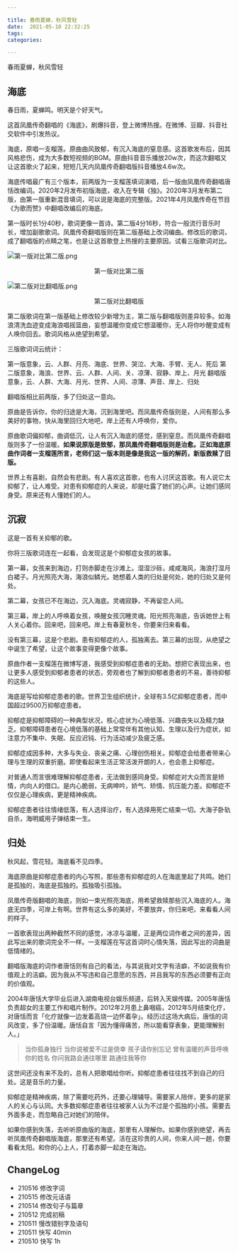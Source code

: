 ```yaml
---

title: 春雨夏蝉，秋风雪轻
date:  2021-05-10 22:32:25
tags: 
categories: 

---
```


春雨夏蝉，秋风雪轻

<!--more-->

## 海底

春日雨，夏蝉鸣。明天是个好天气。

这首凤凰传奇翻唱的《海底》，刷爆抖音，登上微博热搜。在微博、豆瓣、抖音社交软件中引发热议。

海底，原唱一支榴莲。原曲曲风致郁，有沉入海底的窒息感。这首歌发布后，因其风格悲伤，成为大多数短视频的BGM。原曲抖音音乐播放20w次，而这次翻唱又让这首歌火了起来，短短几天内凤凰传奇翻唱版抖音播放4.6w次。

海底传唱最广有三个版本，前两版为一支榴莲填词演唱，后一版由凤凰传奇翻唱唐恬改编词。2020年2月发布初版海底，收入在专辑《独》。2020年3月发布第二版，由第一版重新混音填词，可以说是海底的完整版。2021年4月凤凰传奇在节目《为歌而赞》中翻唱改编后的海底。

第一版时长1分40秒，歌词更像一首诗。第二版4分16秒，符合一般流行音乐时长，增加副歌歌词。凤凰传奇翻唱版则在第二版基础上改词编曲。修改后的歌词，成了翻唱版的点睛之笔，也是让这首歌登上热搜的主要原因。试看三版歌词对比。

![第一版对比第二版.png](https://static.aiwriter.net/izr1s6qRnxLfS6KkmeFcwc/qwradTfWiuzhkMxq4rb5Nn/w29AzfD3x11urWuN1VWKNr)
<center> 第一版对比第二版</center> 

![第二版对比翻唱版.png](https://static.aiwriter.net/izr1s6qRnxLfS6KkmeFcwc/qwradTfWiuzhkMxq4rb5Nn/etzd7ZvVgBrsCtLYo3u8jE)
<center> 第二版对比翻唱版</center> 

第二版歌词在第一版基础上修改较少新增为主，第二版与翻唱版则差异较多。如海浪清洗血迹变成海浪唱摇篮曲，妄想温暖你变成它想温暖你，无人将你吵醒变成有人唤你回去。歌词风格从绝望到希望。

三版歌词词云统计：

第一版意象，云、人群、月亮、海底、世界、哭泣、大海、手臂、无人、死后
第二版意象，海浪、世界、云、人群、人间、关、凉薄、寂静、岸上、月光
翻唱版意象，云、人群、大海、月光、世界、人间、凉薄、声音、岸上、归处

翻唱版相比前两版，多了归处这一意向。

原曲是告诉你，你的归途是大海，沉到海里吧。而凤凰传奇版则是，人间有那么多美好的事物，快从海里回归大地吧，岸上还有人呼唤你，爱你。

原曲歌词偏抑郁，曲调低沉，让人有沉入海底的感觉，感到窒息。而凤凰传奇翻唱版则多了一份温暖。**如果说原版是致郁，那凤凰传奇翻唱版则是治愈。正如海底原曲作词者一支榴莲所言，老师们这一版本则是像是我这一版的解药，新版救赎了旧版。**

世界上有喜剧，自然会有悲剧。有人喜欢这首歌，也有人讨厌这首歌。有人说它太抑郁了，让人难受。对患有抑郁症的人来说，却是吐露了她们的心声。让她们感同身受。原来还有人懂她们的人。

## 沉寂

这是一首有关抑郁的歌。

你将三版歌词连在一起看，会发现这是个抑郁症女孩的故事。

第一幕，女孩来到海边，打则赤脚走在沙滩上。湿湿沙砾，咸咸海风，海浪打湿月白裙子。月光照亮大海，海浪似鳞光。她想着人类的归处是何处，她的归处又是何处。 

第二幕，女孩已不在海边，沉入海底。灵魂寂静，不再留恋人间。

第三幕，岸上的人呼唤着女孩，唤醒女孩沉睡灵魂。阳光照亮海底，告诉她世上有人关心着你。回来吧，回来吧。岸上有春夏秋冬，你要来归来看看。

没有第三幕，这是个悲剧。患有抑郁症的人，孤独离去。第三幕的出现，从绝望之中诞生了希望，让这个故事变得更像个故事。

原曲作者一支榴莲在微博写道，我感受到抑郁症患者的无助。想把它表现出来，也让更多人感受到抑郁者患者的状态，旁观者也了解到抑郁者患者的不易，善待抑郁的这些人。

海底是写给抑郁症患者的歌。世界卫生组织统计，全球有3.5亿抑郁症患者，而中国超过9500万抑郁症患者。

抑郁症是抑郁障碍的一种典型状况，核心症状为心境低落、兴趣丧失以及精力缺乏。抑郁障碍患者在心境低落的基础上常常伴有其他认知、生理以及行为症状，如注意力不集中、失眠、反应迟钝、行为活动减少及疲乏感。

抑郁症成因多种，大多与失业、丧亲之痛、心理创伤相关。抑郁症会给患者带来心理与生理的双重折磨。即使看起来生活正常活泼开朗的人，也会患上抑郁症。

对普通人而言很难理解抑郁症患者，无法做到感同身受。抑郁症对大众而言是矫情，内向人的借口。是内心脆弱，无病呻吟，娇气、矫情、抗压能力差。抑郁症不仅仅是心理疾病，更是精神疾病。

抑郁症患者往往情绪低落，有人选择治疗，有人选择用死亡结束一切。大海子卧轨自杀，海明威用子弹结束一生。

## 归处

秋风起，雪花轻。海底看不见四季。

海底原曲是抑郁症患者的内心写照，那些患有抑郁症的人在海底里起了共鸣。她们是孤独的，海底是孤独的。孤独吸引孤独。

凤凰传奇版翻唱的海底，则如一束光照亮海底，用希望救赎那些沉入海底的人。海底无四季，可岸上有啊。世界有这么多的美好，不要放弃，你归来吧，来看看人间的样子。

一首歌表现出两种截然不同的感觉，冰凉与温暖，正是两位词作者之间的差异，因此写出来的歌词完全不一样。一支榴莲在写这首词时心情失落，因此写出的词曲是低情绪的。

翻唱版海底的词作者唐恬则有自己的看法，与其说我对文字有洁癖，不如说我有价值观上的洁癖。因为我从不写违和自己意愿的东西，并且我写的东西必须要有正向的价值观。

2004年唐恬大学毕业后进入湖南电视台娱乐频道，后转入天娱传媒。2005年唐恬负责超女的主要工作和唱片制作。2012年2月患上鼻咽癌，2012年5月结束化疗，对唐恬而言「化疗就像一边发着高烧一边怀着孕」。经历过这场大病后，唐恬的词风改变，多了份温暖。唐恬自言「因为懂得痛苦，所以能看穿表象，更能理解别人。」

> 当你孤身独行
> 当你说被爱不过是侥幸
> 孩子请你别忘记
> 曾有温暖的声音呼唤你的姓名
> 你问我路会通往哪里
> 路通往我等你

这世间还没有来不及的，总有人把歌唱给你听。抑郁症患者往往找不到自己的归处。这是音乐的力量。

抑郁症是精神疾病，除了需要吃药外，还要心理辅导。需要家人陪伴，更多的是家人的关心与认同。大多数抑郁症患者往往被家人认为不过是个孤独的小孩。需要去外面多走，而忽略自己对她们的陪伴。

如果你感到失落，去听听原曲版的海底，那里有人理解你。如果你感到绝望，再去听凤凰传奇翻唱版海底，那里还有希望。活在这珍贵的人间，你来人间一趟，你要看看太阳。和你的心上人，打着赤脚一起走在海边。

## ChangeLog
- 210516 修改字词
- 210515 修改元话语
- 210514 修改句子与篇章
- 210512 完成初稿
- 210511 慢改错别字及语句
- 210511 快写 40min
- 210510 快写 1h

